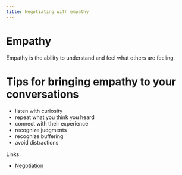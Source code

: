 ```yaml
---
title: Negotiating with empathy
---
```

# Empathy
Empathy is the ability to understand and feel what others are feeling. 

# Tips for bringing empathy to your conversations
- listen with curiosity
- repeat what you think you heard
- connect with their experience
- recognize judgments
- recognize buffering
- avoid distractions

Links:
- [Negotiation](project-initiation/negotiation.md)